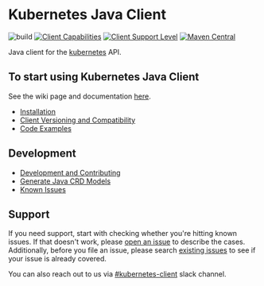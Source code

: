 # Kubernetes Java Client

![build](https://github.com/kubernetes-client/java/workflows/build/badge.svg)
[![Client Capabilities](https://img.shields.io/badge/Kubernetes%20client-Silver-blue.svg?style=flat&colorB=C0C0C0&colorA=306CE8)](http://bit.ly/kubernetes-client-capabilities-badge)
[![Client Support Level](https://img.shields.io/badge/kubernetes%20client-beta-green.svg?style=flat&colorA=306CE8)](http://bit.ly/kubernetes-client-support-badge)
[![Maven Central](https://img.shields.io/maven-central/v/io.kubernetes/client-java.svg?label=Maven%20Central)](https://search.maven.org/search?q=g:%22io.kubernetes%22%20AND%20a:%22client-java%22)

Java client for the [kubernetes](http://kubernetes.io/) API.

## To start using Kubernetes Java Client

See the wiki page and documentation [here](https://github.com/kubernetes-client/java/wiki).

- [Installation](https://github.com/kubernetes-client/java/wiki/1.-Installation)
- [Client Versioning and Compatibility](https://github.com/kubernetes-client/java/wiki/2.-Versioning-and-Compatibility)
- [Code Examples](https://github.com/kubernetes-client/java/wiki/3.-Code-Examples)

## Development

- [Development and Contributing](https://github.com/kubernetes-client/java/wiki/4.-Development-and-Contributing)
- [Generate Java CRD Models](https://github.com/kubernetes-client/java/wiki/5.-Generate-Java-CRD-Model)
- [Known Issues](https://github.com/kubernetes-client/java/wiki/6.-Known-Issues)

## Support

If you need support, start with checking whether you're hitting known issues. If that doesn't work, please [open an issue](https://github.com/kubernetes-client/java/issues/new)
to describe the cases. Additionally, before you file an issue, please search [existing issues](https://github.com/kubernetes-client/java/issues)
to see if your issue is 
already covered.

You can also reach out to us via [#kubernetes-client](https://kubernetes.slack.com/messages/kubernetes-clients/) slack 
channel.

